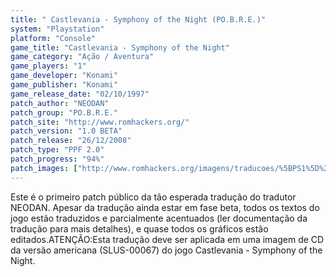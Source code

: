 ```yaml
---
title: " Castlevania - Symphony of the Night (PO.B.R.E.)"
system: "Playstation"
platform: "Console"
game_title: "Castlevania - Symphony of the Night"
game_category: "Ação / Aventura"
game_players: "1"
game_developer: "Konami"
game_publisher: "Konami"
game_release_date: "02/10/1997"
patch_author: "NEODAN"
patch_group: "PO.B.R.E."
patch_site: "http://www.romhackers.org/"
patch_version: "1.0 BETA"
patch_release: "26/12/2008"
patch_type: "PPF 2.0"
patch_progress: "94%"
patch_images: ["http://www.romhackers.org/imagens/traducoes/%5BPS1%5D%20Castlevania%20-%20Symphony%20of%20the%20Night%20-%20POBRE%20-%201.jpg","http://www.romhackers.org/imagens/traducoes/%5BPS1%5D%20Castlevania%20-%20Symphony%20of%20the%20Night%20-%20POBRE%20-%202.jpg","http://www.romhackers.org/imagens/traducoes/%5BPS1%5D%20Castlevania%20-%20Symphony%20of%20the%20Night%20-%20POBRE%20-%203.jpg"]
---
```

Este é o primeiro patch público da tão esperada tradução do tradutor NEODAN. Apesar da tradução ainda estar em fase beta, todos os textos do jogo estão traduzidos e parcialmente acentuados (ler documentação da tradução para mais detalhes), e quase todos os gráficos estão editados.ATENÇÃO:Esta tradução deve ser aplicada em uma imagem de CD da versão americana (SLUS-00067) do jogo Castlevania - Symphony of the Night.